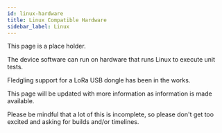 ```yaml
---
id: linux-hardware
title: Linux Compatible Hardware
sidebar_label: Linux
---
```


This page is a place holder.

The device software can run on hardware that runs Linux to execute unit tests.

Fledgling support for a LoRa USB dongle has been in the works.

This page will be updated with more information as information is made available.

Please be mindful that a lot of this is incomplete, so please don't get too excited and asking for builds and/or timelines.
